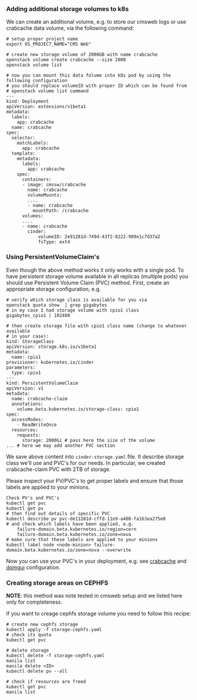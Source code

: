 ### Adding additional storage volumes to k8s
We can create an additional volume, e.g. to store our cmsweb logs or use
crabcache data volume, via the following command:
```
# setup proper project name
export OS_PROJECT_NAME="CMS Web"

# create new storage volume of 2000GB with name crabcache
openstack volume create crabcache --size 2000
openstack volume list

# now you can mount this data folume into k8s pod by using the following configuration
# you should replace volumeID with proper ID which can be found from
# openstack volume list command
---
kind: Deployment
apiVersion: extensions/v1beta1
metadata:
  labels:
    app: crabcache
  name: crabcache
spec:
  selector:
    matchLabels:
      app: crabcache
  template:
    metadata:
      labels:
        app: crabcache
    spec:
      containers:
      - image: cmssw/crabcache
        name: crabcache
        volumeMounts:
        ....
        - name: crabcache
          mountPath: /crabcache
      volumes:
      ....
      - name: crabcache
        cinder:
            volumeID: 2e91281d-749d-43f2-8222-989e1c7d37a2
            fsType: ext4
```

### Using PersistentVolumeClaim's
Even though the above method works it only works with a single pod. To have
persistent storage volume available in all replicas (multiple pods) you
should use Persistent Volume Claim (PVC) method. First, create an
appropriate storage configuration, e.g.
```
# verify which storage class is available for you via
openstack quota show  | grep gigabytes
# in my case I had storage volume with cpio1 class
gigabytes_cpio1 | 102400

# then create storage file with cpio1 class name (change to whatever available
# in your case):
kind: StorageClass
apiVersion: storage.k8s.io/v1beta1
metadata:
  name: cpio1
provisioner: kubernetes.io/cinder
parameters:
  type: cpio1
---
kind: PersistentVolumeClaim
apiVersion: v1
metadata:
  name: crabcache-claim
  annotations:
    volume.beta.kubernetes.io/storage-class: cpio1
spec:
  accessModes:
    - ReadWriteOnce
  resources:
    requests:
      storage: 2000Gi # pass here the size of the volume
... # here we may add another PVC section
```
We save above content into `cinder-storage.yaml` file. It describe
storage class we'll use and PVC's for our needs. In particular,
we created crabcache-claim PVC with 2TB of storage.

Please inspect your PV/PVC's to get proper labels and ensure
that those labels are applied to your minions.
```
Check PV's and PVC's
kubectl get pvc
kubectl get pv
# then find out details of specific PVC
kubectl describe pv pvc-de11281d-cffd-11e9-a480-fa163ea275e0
# and check which labels have been applied, e.g.
    failure-domain.beta.kubernetes.io/region=cern
    failure-domain.beta.kubernetes.io/zone=nova
# make sure that these labels are applied to your minions
kubectl label node <node-minion> failure-domain.beta.kubernetes.io/zone=nova --overwrite
```
Now you can use your PVC's in your deployment, e.g. see
[crabcache](services/crabcache.yaml) and [dqmgui](services/dqmgui.yaml)
configuration.

### Creating storage areas on CEPHFS
**NOTE**: this method was note tested in cmsweb setup and we listed
here only for completeness.

If you want to creage cephfs storage volume you need to follow this
recipe:
```
# create new cephfs storage
kubectl apply -f storage-cephfs.yaml
# check its quota
kubectl get pvc

# delete storage
kubectl delete -f storage-cephfs.yaml
manila list
manila delete <ID>
kubectl delete pv --all

# check if resources are freed
kubectl get pvc
manila list
```
